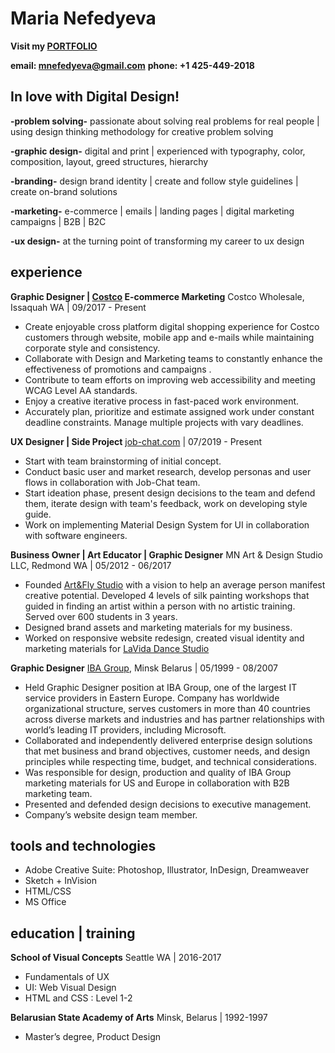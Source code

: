 ﻿# Maria Nefedyeva
**Visit my [PORTFOLIO](http://banin.net/maria-nefedyeva-portfolio)**

**email: <mnefedyeva@gmail.com>** 
**phone: +1 425-449-2018**

## In love with Digital Design!

**-problem solving-**  passionate about solving real problems for real people | using design thinking methodology for creative problem solving

**-graphic design-** digital and print | experienced with typography, color, composition, layout, greed structures, hierarchy

**-branding-** design brand identity | create and follow style guidelines | create on-brand solutions

**-marketing-** e-commerce | emails | landing pages | digital marketing campaigns | B2B | B2C

**-ux design-** at the turning point of transforming my career to ux design

## experience
**Graphic Designer | [Costco](http://costco.com/) E-commerce Marketing**
  Costco Wholesale, Issaquah WA | 09/2017 - Present

- Create enjoyable cross platform digital shopping experience for Costco customers through website, mobile app and e-mails while maintaining corporate style and consistency.
- Collaborate with Design and Marketing teams to constantly enhance the effectiveness of promotions and campaigns .
- Contribute to team efforts on improving web accessibility and meeting WCAG Level AA standards.
- Enjoy a creative iterative process in fast-paced work environment.
- Accurately plan, prioritize and estimate assigned work under constant deadline constraints. Manage multiple projects with vary deadlines.

**UX Designer | Side Project**
[job-chat.com](http://job-chat.com/) | 07/2019 - Present

-   Start with team brainstorming of initial concept.
-   Conduct basic user and market research, develop personas and user flows in collaboration with Job-Chat team.
-   Start ideation phase, present design decisions to the team and defend them, iterate design with team's feedback, work on developing style guide.
-   Work on implementing Material Design System for UI in collaboration with software engineers.

**Business Owner | Art Educator | Graphic Designer**
MN Art & Design Studio LLC, Redmond WA | 05/2012 - 06/2017

-  Founded [Art&Fly Studio](http://artandfly.com/)  with a vision to help an average person manifest creative potential. Developed 4 levels of silk painting workshops that guided in finding an artist within a person with no artistic training. Served over 600 students in 3 years.
-  Designed brand assets and marketing materials for my business.
-  Worked on responsive website redesign, created visual identity and marketing materials for [LaVida Dance Studio](http://banin.net/maria-nefedyeva-portfolio/lavida.html)


**Graphic Designer**
[IBA Group](http://ibagroupit.com/), Minsk Belarus  | 05/1999 - 08/2007

- Held Graphic Designer position at IBA Group, one of the largest IT service providers in Eastern Europe. Company has worldwide organizational structure, serves customers in more than 40 countries across diverse markets and industries and has partner relationships with world’s leading IT providers, including Microsoft.
- Collaborated and independently delivered enterprise design solutions that met business and brand objectives, customer needs, and design principles while respecting time, budget, and technical considerations.
- Was responsible for design, production and quality of IBA Group marketing materials for US and Europe in collaboration with B2B marketing team.
- Presented and defended design decisions to executive management.
- Company’s website design team member.

## tools and technologies
- Adobe Creative Suite: Photoshop, Illustrator, InDesign, Dreamweaver
- Sketch + InVision
- HTML/CSS
- MS Office


## education | training

**School of Visual Concepts**
Seattle WA | 2016-2017
- Fundamentals of UX 
- UI: Web Visual Design
- HTML and CSS : Level 1-2

**Belarusian State Academy of Arts**
Minsk, Belarus | 1992-1997
- Master’s degree, Product Design









